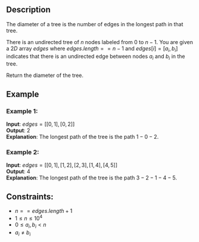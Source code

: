 ## Description
The diameter of a tree is the number of edges in the longest path in that tree.

There is an undirected tree of $n$ nodes labeled from $0$ to $n - 1$. You are given a $2D$ array $edges$ where $edges.length == n - 1$ and $edges[i] = [a_i, b_i]$ indicates that there is an undirected edge between nodes $a_i$ and $b_i$ in the tree.

Return the diameter of the tree.

## Example
### Example 1:
**Input**: $edges = [[0,1],[0,2]]$  
**Output**: $2$  
**Explanation**: The longest path of the tree is the path $1 - 0 - 2$.

### Example 2:
**Input**: $edges = [[0,1],[1,2],[2,3],[1,4],[4,5]]$  
**Output**: $4$  
**Explanation**: The longest path of the tree is the path $3 - 2 - 1 - 4 - 5$.
 
## Constraints:
- $n == edges.length + 1$
- $1 \leq n \leq 10^4$
- $0 \leq a_i, b_i < n$
- $a_i \neq b_i$